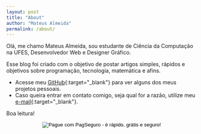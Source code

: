 ```yaml
---
layout: post
title: "About"
author: "Mateus Almeida"
permalink: /about/
---
```


Olá, me chamo Mateus Almeida, sou estudante de Ciência da Computação na UFES, Desenvolvedor Web e Designer Gráfico.

Esse blog foi criado com o objetivo de postar artigos simples, rápidos e objetivos sobre programação, tecnologia, matemática e afins.

- Acesse meu [GitHub](https://github.com/imsouza){:target="_blank"} para ver alguns dos meus projetos pessoais.
- Caso queira entrar em contato comigo, seja qual for a razão, utilize meu [e-mail](mailto:mateusalmeida0715@gmail.com){:target="_blank"}.

Boa leitura!

<center>
<!-- INICIO FORMULARIO BOTAO PAGSEGURO -->
<form action="https://pagseguro.uol.com.br/checkout/v2/donation.html" method="post">
<!-- NÃO EDITE OS COMANDOS DAS LINHAS ABAIXO -->
<input type="hidden" name="currency" value="BRL" />
<input type="hidden" name="receiverEmail" value="mateusalmeida071@icloud.com" />
<input type="hidden" name="iot" value="button" />
<input type="image" src="https://stc.pagseguro.uol.com.br/public/img/botoes/doacoes/184x42-doar-preto-assina.gif" name="submit" alt="Pague com PagSeguro - é rápido, grátis e seguro!" />
</form>
<!-- FINAL FORMULARIO BOTAO PAGSEGURO -->
</center>